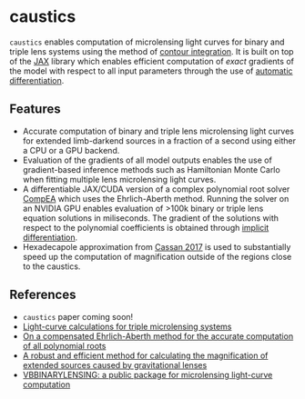 # caustics
`caustics` enables computation of microlensing light curves for binary and triple lens systems using the method of [contour integration](https://academic.oup.com/mnras/article-abstract/503/4/6143/6149166?redirectedFrom=fulltext&login=false). It is built on top of the [JAX](https://github.com/google/jax) library which enables efficient computation of *exact* gradients of the model with respect to all input parameters through the use of [automatic differentiation](https://jax.readthedocs.io/en/latest/notebooks/autodiff_cookbook.html). 

## Features
- Accurate computation of binary and triple lens microlensing light curves for extended limb-darkend sources in a fraction of a second using either a CPU or a GPU backend.
- Evaluation of the gradients of all model outputs enables the use of gradient-based inference methods such as Hamiltonian Monte Carlo when fitting multiple lens microlensing light curves.
- A differentiable JAX/CUDA version of a complex polynomial root solver [CompEA](https://github.com/trcameron/CompEA) which uses the Ehrlich-Aberth method. Running the solver on an NVIDIA GPU enables evaluation of >100k binary or triple lens equation solutions in miliseconds. The gradient of the solutions with respect to the polynomial coefficients is obtained through [implicit differentiation](http://implicit-layers-tutorial.org/implicit_functions/).
- Hexadecapole approximation from [Cassan 2017](https://academic.oup.com/mnras/article/468/4/3993/3103057?login=true) is used to substantially speed up the computation of magnification outside of the regions close to the caustics.


## References
- `caustics` paper coming soon!
- [Light-curve calculations for triple microlensing systems](https://academic.oup.com/mnras/article-abstract/503/4/6143/6149166?redirectedFrom=fulltext&login=false)
- [On a compensated Ehrlich-Aberth method for the accurate computation of all polynomial roots](https://hal.archives-ouvertes.fr/hal-03335604)
- [A robust and efficient method for calculating the magnification of extended sources caused by gravitational lenses](https://ui.adsabs.harvard.edu/abs/1998A%26A...333L..79D/abstract)
- [VBBINARYLENSING: a public package for microlensing light-curve computation](https://ui.adsabs.harvard.edu/abs/2018MNRAS.479.5157B/abstract)

